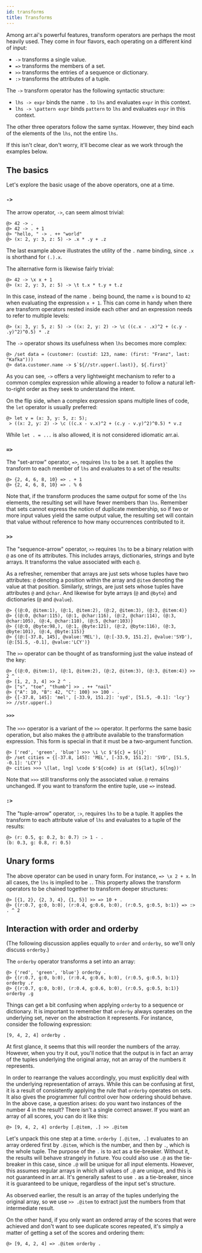 ```yaml
---
id: transforms
title: Transforms
---
```


Among arr.ai's powerful features, transform operators are perhaps the most
heavily used. They come in four flavors, each operating on a different kind of
input:

- `->` transforms a single value.
- `=>` transforms the members of a set.
- `>>` transforms the entries of a sequence or dictionary.
- `:>` transforms the attributes of a tuple.

The `->` transform operator has the following syntactic structure:

- `lhs -> expr` binds the name `.` to `lhs` and evaluates `expr` in this
  context.
- `lhs -> \pattern expr` binds `pattern` to `lhs` and evaluates `expr` in this
  context.

The other three operators follow the same syntax. However, they bind each of the
elements of the `lhs`, not the entire `lhs`.

If this isn't clear, don't worry, it'll become clear as we work through the
examples below.

## The basics

Let's explore the basic usage of the above operators, one at a time.

### `->`

The arrow operator, `->`, can seem almost trivial:

```arrai
@> 42 -> .
@> 42 -> . + 1
@> "hello, " -> . ++ "world"
@> (x: 2, y: 3, z: 5) -> .x * .y + .z
```

The last example above illustrates the utility of the `.` name binding, since
`.x` is shorthand for `(.).x`.

The alternative form is likewise fairly trivial:

```arrai
@> 42 -> \x x + 1
@> (x: 2, y: 3, z: 5) -> \t t.x * t.y + t.z
```

In this case, instead of the name `.` being bound, the name `x` is bound to `42`
when evaluating the expression `x + 1`. This can come in handy when there are
transform operators nested inside each other and an expression needs to refer to
multiple levels:

```arrai
@> (x: 3, y: 5, z: 5) -> ((x: 2, y: 2) -> \c ((c.x - .x)^2 + (c.y - .y)^2)^0.5) * .z
```

The `->` operator shows its usefulness when `lhs` becomes more complex:

```arrai
@> /set data = (customer: (custid: 123, name: (first: "Franz", last: "Kafka")))
@> data.customer.name -> $`${//str.upper(.last)}, ${.first}`
```

As you can see, `->` offers a very lightweight mechanism to refer to a common
complex expression while allowing a reader to follow a natural left-to-right
order as they seek to understand the intent.

On the flip side, when a complex expression spans multiple lines of code, the
`let` operator is usually preferred:

```arrai
@> let v = (x: 3, y: 5, z: 5);
 > ((x: 2, y: 2) -> \c ((c.x - v.x)^2 + (c.y - v.y)^2)^0.5) * v.z
```

While `let . = ...` is also allowed, it is not considered idiomatic arr.ai.

### `=>`

The "set-arrow" operator, `=>`, requires `lhs` to be a set. It applies the
transform to each member of `lhs` and evaluates to a set of the results:

```arrai
@> {2, 4, 6, 8, 10} => . + 1
@> {2, 4, 6, 8, 10} => . % 6
```

Note that, if the transform produces the same output for some of the `lhs`
elements, the resulting set will have fewer members than `lhs`. Remember that
sets cannot express the notion of duplicate membership, so if two or more input
values yield the same output value, the resulting set will contain that value
without reference to how many occurrences contributed to it.

### `>>`

The "sequence-arrow" operator, `>>` requires `lhs` to be a binary relation with
`@` as one of its attributes. This includes arrays, dictionaries, strings and
byte arrays. It transforms the value associated with each `@`.

As a refresher, remember that arrays are just sets whose tuples have two
attributes: `@` denoting a position within the array and `@item` denoting the
value at that position. Similarly, strings, are just sets whose tuples have
attributes `@` and `@char`. And likewise for byte arrays (`@` and `@byte`) and
dictionaries (`@` and `@value`).

```arrai
@> {(@:0, @item:1), (@:1, @item:2), (@:2, @item:3), (@:3, @item:4)}
@> {(@:0, @char:115), (@:1, @char:116), (@:2, @char:114), (@:3, @char:105), (@:4, @char:110), (@:5, @char:103)}
@> {(@:0, @byte:98,), (@:1, @byte:121), (@:2, @byte:116), (@:3, @byte:101), (@:4, @byte:115)}
@> {(@:[-37.8, 145], @value:'MEL'), (@:[-33.9, 151.2], @value:'SYD'), (@:[51.5, -0.1], @value:'LCY')}
```

The `>>` operator can be thought of as transforming just the value instead of
the key:

```arrai
@> {(@:0, @item:1), (@:1, @item:2), (@:2, @item:3), (@:3, @item:4)} >> 2 ^ .
@> [1, 2, 3, 4] >> 2 ^ .
@> ["s", "toe", "thumb"] >> . ++ "nail"
@> {"A": 10, "B": 42, "C": 100} >> 100 - .
@> {[-37.8, 145]: 'mel', [-33.9, 151.2]: 'syd', [51.5, -0.1]: 'lcy'} >> //str.upper(.)
```

#### `>>>`

The `>>>` operator is a variant of the `>>` operator. It performs the same basic
operation, but also makes the `@` attribute available to the transformation
expression. This form is special in that it must be a two-argument function.

```arrai
@> ['red', 'green', 'blue'] >>> \i \c $'${c} = ${i}'
@> /set cities = {[-37.8, 145]: 'MEL', [-33.9, 151.2]: 'SYD', [51.5, -0.1]: 'LCY'}
@> cities >>> \[lat, lng] \code $'${code} is at (${lat}, ${lng})'
```

Note that `>>>` still transforms only the associated value. `@` remains
unchanged. If you want to transform the entire tuple, use `=>` instead.

### `:>`

The "tuple-arrow" operator, `:>`, requires `lhs` to be a tuple. It applies the
transform to each attribute value of `lhs` and evaluates to a tuple of the results:

```arrai
@> (r: 0.5, g: 0.2, b: 0.7) :> 1 - .
(b: 0.3, g: 0.8, r: 0.5)
```

## Unary forms

The above operator can be used in unary form. For instance, `=> \x 2 + x`. In
all cases, the `lhs` is implied to be `.`. This property allows the transform
operators to be chained together to transform deeper structures:

```arrai
@> [{1, 2}, {2, 3, 4}, {1, 5}] >> => 10 + .
@> {(r:0.7, g:0, b:0), (r:0.4, g:0.6, b:0), (r:0.5, g:0.5, b:1)} => :> . ^ 2
```

## Interaction with order and orderby

(The following discussion applies equally to `order` and `orderby`, so we'll
only discuss `orderby`.)

The `orderby` operator transforms a set into an array:

```arrai
@> {'red', 'green', 'blue'} orderby .
@> {(r:0.7, g:0, b:0), (r:0.4, g:0.6, b:0), (r:0.5, g:0.5, b:1)} orderby .r
@> {(r:0.7, g:0, b:0), (r:0.4, g:0.6, b:0), (r:0.5, g:0.5, b:1)} orderby .g
```

Things can get a bit confusing when applying `orderby` to a sequence or
dictionary. It is important to remember that `orderby` always operates on the
underlying set, never on the abstraction it represents. For instance, consider
the following expression:

```arrai
[9, 4, 2, 4] orderby .
```

At first glance, it seems that this will reorder the numbers of the array.
However, when you try it out, you'll notice that the output is in fact an array
of the tuples underlying the original array, not an array of the numbers it
represents.

In order to rearrange the values accordingly, you must explicitly deal with the
underlying representation of arrays. While this can be confusing at first, it is
a result of consistently applying the rule that `orderby` operates on sets. It
also gives the programmer full control over how ordering should behave. In the
above case, a question arises: do you want two instances of the number 4 in the
result? There isn't a single correct answer. If you want an array of all scores,
you can do it like this:

```arrai
@> [9, 4, 2, 4] orderby [.@item, .] >> .@item
```

Let's unpack this one step at a time. `orderby [.@item, .]` evaluates to an
array ordered first by `.@item`, which is the number, and then by `.`, which is
the whole tuple. The purpose of the `.` is to act as a tie-breaker. Without it,
the results will behave strangely in future. You could also use `.@` as the
tie-breaker in this case, since `.@` will be unique for all input elements.
However, this assumes regular arrays in which all values of `.@` are unique, and
this is not guaranteed in arr.ai. It's generally safest to use `.` as a
tie-breaker, since it is guaranteed to be unique, regardless of the input set's
structure.

As observed earlier, the result is an array of the tuples underlying the
original array, so we use `>> .@item` to extract just the numbers from that
intermediate result.

On the other hand, if you only want an ordered array of the scores that were
achieved and don't want to see duplicate scores repeated, it's simply a matter
of getting a set of the scores and ordering them:

```arrai
@> [9, 4, 2, 4] => .@item orderby .
```
